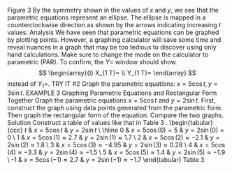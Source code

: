 Figure 3
By the symmetry shown in the values of $x$ and $y$, we see that the parametric equations represent an ellipse. The ellipse is mapped in a counterclockwise direction as shown by the arrows indicating increasing $t$ values.
Analysis
We have seen that parametric equations can be graphed by plotting points. However, a graphing calculator will save some time and reveal nuances in a graph that may be too tedious to discover using only hand calculations.
Make sure to change the mode on the calculator to parametric (PAR). To confirm, the $Y=$ window should show
$$
\begin{array}{l}
X_{1 T}= \\
Y_{1 T}=
\end{array}
$$
instead of $Y_{1}=$.
TRY IT \#2 Graph the parametric equations: $x=5 \cos t, y=3 \sin t$.
EXAMPLE 3
Graphing Parametric Equations and Rectangular Form Together
Graph the parametric equations $x=5 \cos t$ and $y=2 \sin t$. First, construct the graph using data points generated from the parametric form. Then graph the rectangular form of the equation. Compare the two graphs.
Solution
Construct a table of values like that in Table 3 .
\begin{tabular}{ccc}
$t$ & $x=5 \cos t$ & $y=2 \sin t$ \\
\hline 0 & $x=5 \cos (0)=5$ & $y=2 \sin (0)=0$ \\
1 & $x=5 \cos (1) \approx 2.7$ & $y=2 \sin (1) \approx 1.7$ \\
2 & $x=5 \cos (2) \approx-2.1$ & $y=2 \sin (2) \approx 1.8$ \\
3 & $x=5 \cos (3) \approx-4.95$ & $y=2 \sin (3) \approx 0.28$ \\
4 & $x=5 \cos (4) \approx-3.3$ & $y=2 \sin (4) \approx-1.5$ \\
5 & $x=5 \cos (5) \approx 1.4$ & $y=2 \sin (5) \approx-1.9$ \\
-1 & $x=5 \cos (-1) \approx 2.7$ & $y=2 \sin (-1) \approx-1.7$
\end{tabular}
Table 3